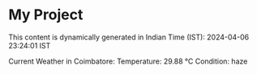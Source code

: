 # My Project

This content is dynamically generated in Indian Time (IST): 2024-04-06 23:24:01 IST


Current Weather in Coimbatore:
Temperature: 29.88 °C
Condition: haze
